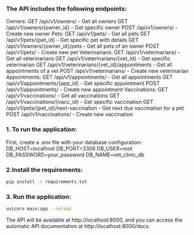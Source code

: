 ### The API includes the following endpoints:
Owners:
GET /api/v1/owners/ - Get all owners
GET /api/v1/owners/{owner_id} - Get specific owner
POST /api/v1/owners/ - Create new owner
Pets:
GET /api/v1/pets/ - Get all pets
GET /api/v1/pets/{pet_id} - Get specific pet with details
GET /api/v1/owners/{owner_id}/pets - Get all pets of an owner
POST /api/v1/pets/ - Create new pet
Veterinarians:
GET /api/v1/veterinarians/ - Get all veterinarians
GET /api/v1/veterinarians/{vet_id} - Get specific veterinarian
GET /api/v1/veterinarians/{vet_id}/appointments - Get all appointments of a vet
POST /api/v1/veterinarians/ - Create new veterinarian
Appointments:
GET /api/v1/appointments/ - Get all appointments
GET /api/v1/appointments/{app_id} - Get specific appointment
POST /api/v1/appointments/ - Create new appointment
Vaccinations:
GET /api/v1/vaccinations/ - Get all vaccinations
GET /api/v1/vaccinations/{vacc_id} - Get specific vaccination
GET /api/v1/pets/{pet_id}/next-vaccination - Get next due vaccination for a pet
POST /api/v1/vaccinations/ - Create new vaccination

### 1. To run the application:
First, create a .env file with your database configuration:
DB_HOST=localhost
DB_PORT=3306
DB_USER=root
DB_PASSWORD=your_password
DB_NAME=vet_clinic_db

### 2.Install the requirements:
```bash
pip install -r requirements.txt
```

### 3. Run the application:
```bash
uvicorn main:app --reload
```

The API will be available at http://localhost:8000, and you can access the automatic API documentation at http://localhost:8000/docs.